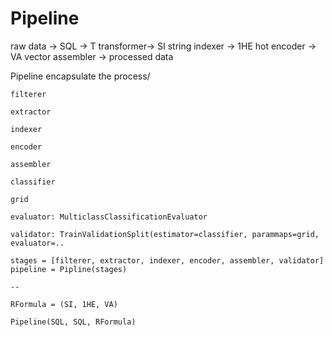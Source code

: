# Pipeline

raw data -> SQL -> T transformer-> SI string indexer -> 1HE hot encoder -> VA vector assembler -> processed data

Pipeline encapsulate the process/
```
filterer

extractor

indexer

encoder

assembler

classifier

grid

evaluator: MulticlassClassificationEvaluator

validator: TrainValidationSplit(estimator=classifier, parammaps=grid, evaluator=..

stages = [filterer, extractor, indexer, encoder, assembler, validator]
pipeline = Pipline(stages)

--

RFormula = (SI, 1HE, VA)

Pipeline(SQL, SQL, RFormula)


```
